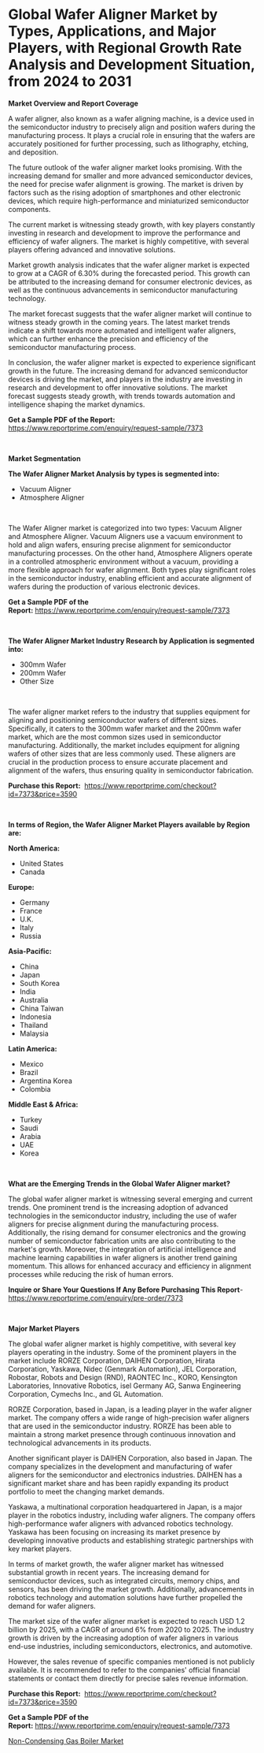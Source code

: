 <p><h1>Global Wafer Aligner Market by Types, Applications, and Major Players, with Regional Growth Rate Analysis and Development Situation, from 2024 to 2031</h1></p><p><strong>Market Overview and Report Coverage</strong></p>
<p><p>A wafer aligner, also known as a wafer aligning machine, is a device used in the semiconductor industry to precisely align and position wafers during the manufacturing process. It plays a crucial role in ensuring that the wafers are accurately positioned for further processing, such as lithography, etching, and deposition.</p><p>The future outlook of the wafer aligner market looks promising. With the increasing demand for smaller and more advanced semiconductor devices, the need for precise wafer alignment is growing. The market is driven by factors such as the rising adoption of smartphones and other electronic devices, which require high-performance and miniaturized semiconductor components.</p><p>The current market is witnessing steady growth, with key players constantly investing in research and development to improve the performance and efficiency of wafer aligners. The market is highly competitive, with several players offering advanced and innovative solutions.</p><p>Market growth analysis indicates that the wafer aligner market is expected to grow at a CAGR of 6.30% during the forecasted period. This growth can be attributed to the increasing demand for consumer electronic devices, as well as the continuous advancements in semiconductor manufacturing technology.</p><p>The market forecast suggests that the wafer aligner market will continue to witness steady growth in the coming years. The latest market trends indicate a shift towards more automated and intelligent wafer aligners, which can further enhance the precision and efficiency of the semiconductor manufacturing process.</p><p>In conclusion, the wafer aligner market is expected to experience significant growth in the future. The increasing demand for advanced semiconductor devices is driving the market, and players in the industry are investing in research and development to offer innovative solutions. The market forecast suggests steady growth, with trends towards automation and intelligence shaping the market dynamics.</p></p>
<p><strong>Get a Sample PDF of the Report:</strong> <a href="https://www.reportprime.com/enquiry/request-sample/7373">https://www.reportprime.com/enquiry/request-sample/7373</a></p>
<p>&nbsp;</p>
<p><strong>Market Segmentation</strong></p>
<p><strong>The Wafer Aligner Market Analysis by types is segmented into:</strong></p>
<p><ul><li>Vacuum Aligner</li><li>Atmosphere Aligner</li></ul></p>
<p>&nbsp;</p>
<p><p>The Wafer Aligner market is categorized into two types: Vacuum Aligner and Atmosphere Aligner. Vacuum Aligners use a vacuum environment to hold and align wafers, ensuring precise alignment for semiconductor manufacturing processes. On the other hand, Atmosphere Aligners operate in a controlled atmospheric environment without a vacuum, providing a more flexible approach for wafer alignment. Both types play significant roles in the semiconductor industry, enabling efficient and accurate alignment of wafers during the production of various electronic devices.</p></p>
<p><strong>Get a Sample PDF of the Report:</strong>&nbsp;<a href="https://www.reportprime.com/enquiry/request-sample/7373">https://www.reportprime.com/enquiry/request-sample/7373</a></p>
<p>&nbsp;</p>
<p><strong>The Wafer Aligner Market Industry Research by Application is segmented into:</strong></p>
<p><ul><li>300mm Wafer</li><li>200mm Wafer</li><li>Other Size</li></ul></p>
<p>&nbsp;</p>
<p><p>The wafer aligner market refers to the industry that supplies equipment for aligning and positioning semiconductor wafers of different sizes. Specifically, it caters to the 300mm wafer market and the 200mm wafer market, which are the most common sizes used in semiconductor manufacturing. Additionally, the market includes equipment for aligning wafers of other sizes that are less commonly used. These aligners are crucial in the production process to ensure accurate placement and alignment of the wafers, thus ensuring quality in semiconductor fabrication.</p></p>
<p><strong>Purchase this Report:</strong>&nbsp; <a href="https://www.reportprime.com/checkout?id=7373&price=3590">https://www.reportprime.com/checkout?id=7373&price=3590</a></p>
<p>&nbsp;</p>
<p><strong>In terms of Region, the Wafer Aligner Market Players available by Region are:</strong></p>
<p>
    <p> <strong> North America: </strong>
        <ul>
            <li>United States</li>
            <li>Canada</li>
        </ul>
        </p> 
    <p> <strong> Europe: </strong>
        <ul>
            <li>Germany</li>
            <li>France</li>
            <li>U.K.</li>
            <li>Italy</li>
            <li>Russia</li>
        </ul>
        </p> 
    <p> <strong> Asia-Pacific: </strong>
        <ul>
            <li>China</li>
            <li>Japan</li>
            <li>South Korea</li>
            <li>India</li>
            <li>Australia</li>
            <li>China Taiwan</li>
            <li>Indonesia</li>
            <li>Thailand</li>
            <li>Malaysia</li>
        </ul>
        </p> 
    <p> <strong> Latin America: </strong>
        <ul>
            <li>Mexico</li>
            <li>Brazil</li>
            <li>Argentina Korea</li>
            <li>Colombia</li>
        </ul>
        </p> 
    <p> <strong> Middle East & Africa: </strong>
        <ul>
            <li>Turkey</li>
            <li>Saudi</li>
            <li>Arabia</li>
            <li>UAE</li>
            <li>Korea</li>
        </ul>
    </p>
    </p>
<p>&nbsp;</p>
<p><strong>What are the Emerging Trends in the Global Wafer Aligner market?</strong></p>
<p><p>The global wafer aligner market is witnessing several emerging and current trends. One prominent trend is the increasing adoption of advanced technologies in the semiconductor industry, including the use of wafer aligners for precise alignment during the manufacturing process. Additionally, the rising demand for consumer electronics and the growing number of semiconductor fabrication units are also contributing to the market's growth. Moreover, the integration of artificial intelligence and machine learning capabilities in wafer aligners is another trend gaining momentum. This allows for enhanced accuracy and efficiency in alignment processes while reducing the risk of human errors.</p></p>
<p><strong>Inquire or Share Your Questions If Any Before Purchasing This Report</strong>- <a href="https://www.reportprime.com/enquiry/pre-order/7373">https://www.reportprime.com/enquiry/pre-order/7373</a></p>
<p>&nbsp;</p>
<p><strong>Major Market Players</strong></p>
<p><p>The global wafer aligner market is highly competitive, with several key players operating in the industry. Some of the prominent players in the market include RORZE Corporation, DAIHEN Corporation, Hirata Corporation, Yaskawa, Nidec (Genmark Automation), JEL Corporation, Robostar, Robots and Design (RND), RAONTEC Inc., KORO, Kensington Laboratories, Innovative Robotics, isel Germany AG, Sanwa Engineering Corporation, Cymechs Inc., and GL Automation.</p><p>RORZE Corporation, based in Japan, is a leading player in the wafer aligner market. The company offers a wide range of high-precision wafer aligners that are used in the semiconductor industry. RORZE has been able to maintain a strong market presence through continuous innovation and technological advancements in its products.</p><p>Another significant player is DAIHEN Corporation, also based in Japan. The company specializes in the development and manufacturing of wafer aligners for the semiconductor and electronics industries. DAIHEN has a significant market share and has been rapidly expanding its product portfolio to meet the changing market demands.</p><p>Yaskawa, a multinational corporation headquartered in Japan, is a major player in the robotics industry, including wafer aligners. The company offers high-performance wafer aligners with advanced robotics technology. Yaskawa has been focusing on increasing its market presence by developing innovative products and establishing strategic partnerships with key market players.</p><p>In terms of market growth, the wafer aligner market has witnessed substantial growth in recent years. The increasing demand for semiconductor devices, such as integrated circuits, memory chips, and sensors, has been driving the market growth. Additionally, advancements in robotics technology and automation solutions have further propelled the demand for wafer aligners.</p><p>The market size of the wafer aligner market is expected to reach USD 1.2 billion by 2025, with a CAGR of around 6% from 2020 to 2025. The industry growth is driven by the increasing adoption of wafer aligners in various end-use industries, including semiconductors, electronics, and automotive.</p><p>However, the sales revenue of specific companies mentioned is not publicly available. It is recommended to refer to the companies' official financial statements or contact them directly for precise sales revenue information.</p></p>
<p><strong>Purchase this Report:</strong>&nbsp;&nbsp;<a href="https://www.reportprime.com/checkout?id=7373&price=3590">https://www.reportprime.com/checkout?id=7373&price=3590</a></p>
<p></p>
<p><strong>Get a Sample PDF of the Report:</strong>&nbsp;<a href="https://www.reportprime.com/enquiry/request-sample/7373">https://www.reportprime.com/enquiry/request-sample/7373</a></p>
<p><p><a href="https://issuu.com/reportprime-2/docs/non-condensing-gas-boiler-market-size-2030.pptx">Non-Condensing Gas Boiler Market</a></p></p>